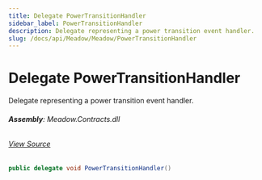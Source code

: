 ```yaml
---
title: Delegate PowerTransitionHandler
sidebar_label: PowerTransitionHandler
description: Delegate representing a power transition event handler.
slug: /docs/api/Meadow/Meadow/PowerTransitionHandler
---
```

# Delegate PowerTransitionHandler
Delegate representing a power transition event handler.

###### **Assembly**: Meadow.Contracts.dll
###### [View Source](https://github.com/WildernessLabs/Meadow.Contracts.git/blob/develop/Source/Meadow.Contracts/Hardware/IPowerController.cs#L9)
```csharp title="Declaration"
public delegate void PowerTransitionHandler()
```
